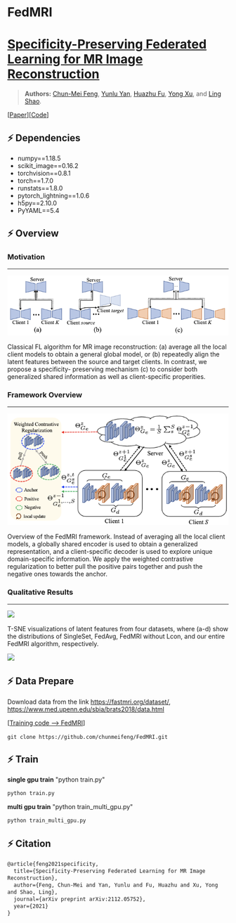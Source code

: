 # FedMRI

# [Specificity-Preserving Federated Learning for MR Image Reconstruction](https://arxiv.org/pdf/2112.05752v1.pdf)

> **Authors:** 
> [Chun-Mei Feng](https://scholar.google.com.hk/citations?user=g2nqHBcAAAAJ&hl=zh-CN), 
> [Yunlu Yan](), 
> [Huazhu Fu](http://hzfu.github.io/), 
> [Yong Xu](https://scholar.google.com.hk/citations?user=zOVgYQYAAAAJ&hl=zh-CN), and 
> [Ling Shao](https://scholar.google.com/citations?user=z84rLjoAAAAJ&hl=zh-CN).


[[Paper](https://arxiv.org/pdf/2112.05752v1.pdf)][[Code](https://github.com/chunmeifeng/FedMRI)]

## ⚡ Dependencies
* numpy==1.18.5
* scikit_image==0.16.2
* torchvision==0.8.1
* torch==1.7.0
* runstats==1.8.0
* pytorch_lightning==1.0.6
* h5py==2.10.0
* PyYAML==5.4

## ⚡ Overview

### Motivation
----------
<img src="figs/fig0.png" width="536px"/>

Classical FL algorithm for MR image reconstruction: (a) average all the local client models to obtain a general global model, 
or (b) repeatedly align the latent features between the source and target clients. 
In contrast, we propose a specificity- preserving mechanism (c) to consider both generalized shared information 
as well as  client-specific properities.

### Framework Overview
----------
<img src="figs/fig2.png" width="536px"/>

Overview of the FedMRI framework. Instead of averaging all the local client models, 
a globally shared encoder is used to obtain a generalized representation, 
and a client-specific decoder is used to explore unique domain-specific information. 
We apply the weighted contrastive regularization to better pull the positive pairs together 
and push the negative ones towards the anchor.

### Qualitative Results
----------
<img src="figs/fig1.png" width="536px"/>

T-SNE visualizations of latent features from four datasets, where (a-d) show the distributions of SingleSet, FedAvg, FedMRI without Lcon, and our entire FedMRI algorithm, respectively.

<img src="figs/fige2.png" width="536px"/>


## ⚡ Data Prepare

Download data from the link https://fastmri.org/dataset/, https://www.med.upenn.edu/sbia/brats2018/data.html 

[[Training code --> FedMRI](https://github.com/chunmeifeng/FedMRI)]

`git clone https://github.com/chunmeifeng/FedMRI.git`

## ⚡ Train
**single gpu train**
"python train.py"
```bash
python train.py
```

**multi gpu train**
"python train_multi_gpu.py"
```bash
python train_multi_gpu.py
```

## ⚡ Citation

```
@article{feng2021specificity,
  title={Specificity-Preserving Federated Learning for MR Image Reconstruction},
  author={Feng, Chun-Mei and Yan, Yunlu and Fu, Huazhu and Xu, Yong and Shao, Ling},
  journal={arXiv preprint arXiv:2112.05752},
  year={2021}
}
```


